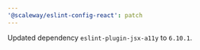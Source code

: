 ```yaml
---
'@scaleway/eslint-config-react': patch
---
```


Updated dependency `eslint-plugin-jsx-a11y` to `6.10.1`.
